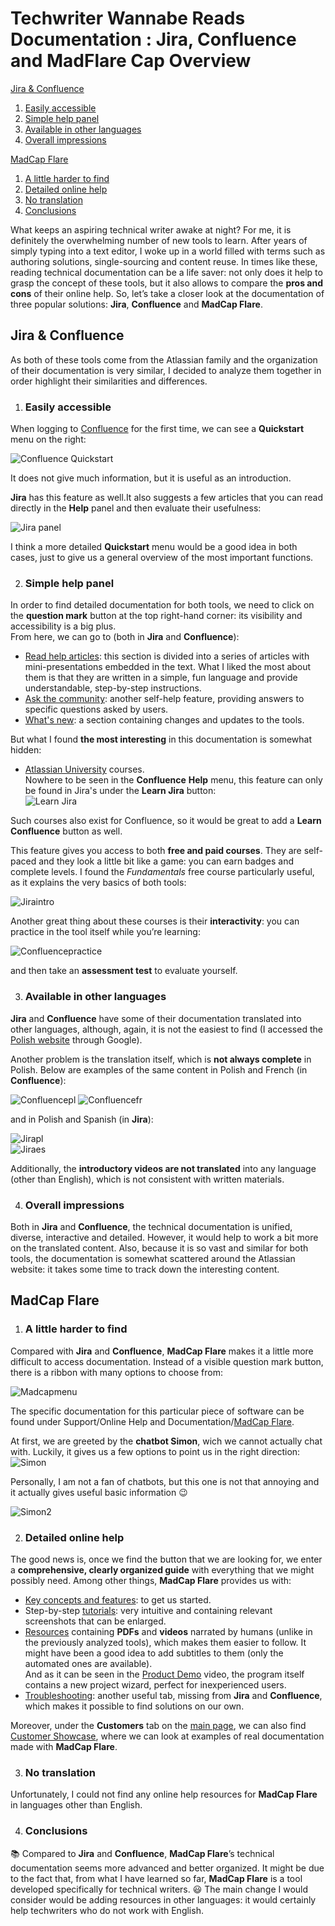 # **Techwriter Wannabe Reads Documentation : Jira, Confluence and MadFlare Cap Overview**


   [Jira & Confluence](#jira--confluence)  
   1. [Easily accessible](#easily-accessible)
   2. [Simple help panel](#simple-help-panel)
   3. [Available in other languages](#available-in-other-languages)
   4. [Overall impressions](#overall-impressions)  
   
   [MadCap Flare](#madcap-flare)  
   1. [A little harder to find](#a-little-harder-to-find)
   2. [Detailed online help](#detailed-online-help)
   3. [No translation](#no-translation)
   4. [Conclusions](#conclusions)

What keeps an aspiring technical writer awake at night? For me, it is definitely the overwhelming number of new tools to learn. After years of simply typing into a text editor, I woke up in a world filled with terms such as authoring solutions, single-sourcing and content reuse. In times like these, reading technical documentation can be a life saver: not only does it help to grasp the concept of these tools, but it also allows to compare the **pros and cons** of their online help. So, let’s take a closer look at the documentation of three popular solutions: **Jira**, **Confluence** and **MadCap Flare**.

## Jira & Confluence
 
As both of these tools come from the Atlassian family and the organization of their documentation is very similar, I decided to analyze them together in order highlight their similarities and differences. 

1. ### **Easily accessible** 

When logging to [Confluence](https://techcommvistula.atlassian.net/wiki/spaces/TECHCOMMVI/overview) for the first time, we can see a **Quickstart** menu on the right:  

![Confluence Quickstart](confluence1.jpeg)  

It does not give much information, but it is useful as an introduction.  

**Jira** has this feature as well.It also suggests a few articles that you can read directly in the **Help** panel and then evaluate their usefulness:  

![Jira panel](jira2.jpeg)

I think a more detailed **Quickstart** menu would be a good idea in both cases, just to give us a general overview of the most important functions.

2. ### **Simple help panel**  

In order to find detailed documentation for both tools, we need to click on the **question mark** button at the top right-hand corner: its visibility and accessibility is a big plus.  
From here, we can go to (both in **Jira** and **Confluence**):  
* [Read help articles](https://support.atlassian.com/confluence-cloud/resources/): this section is divided into a series of articles with mini-presentations embedded in the text. What I liked the most about them is that they are written in a simple, fun language and provide understandable, step-by-step instructions.  
* [Ask the community](https://community.atlassian.com/t5/Confluence/ct-p/confluence): another self-help feature, providing answers to specific questions asked by users.  
* [What's new](https://confluence.atlassian.com/cloud/blog): a section containing changes and updates to the tools.  

But what I found **the most interesting** in this documentation is somewhat hidden: 
* [Atlassian University](https://university.atlassian.com/student/catalog) courses.  
  Nowhere to be seen in the **Confluence** **Help** menu, this feature can only be found in Jira's under the **Learn Jira** button:  
![Learn Jira](jira3.jpeg)  

Such courses also exist for Confluence, so it would be great to add a **Learn Confluence** button as well.  

This feature gives you access to both **free and paid courses**. They are self-paced and they look a little bit like a game: you can earn badges and complete levels. I found the *Fundamentals* free course particularly useful, as it explains the very basics of both tools:  

![Jiraintro](jira1.jpeg)  


Another great thing about these courses is their **interactivity**: you can practice in the tool itself while you’re learning:

![Confluencepractice](confluence2.jpeg)  


and then take an **assessment test** to evaluate yourself.  

3. ### **Available in other languages**  

**Jira** and **Confluence** have some of their documentation translated into other languages, although, again, it is not the easiest to find (I accessed the [Polish website](https://www.atlassian.com/pl/software/confluence) through Google).  

Another problem is the translation itself, which is **not always complete** in Polish. Below are examples of the same content in Polish and French (in **Confluence**):  

![Confluencepl](confluencepl.jpeg)
![Confluencefr](confluencefr.jpeg)  

and in Polish and Spanish (in **Jira**):  

![Jirapl](jirapl.jpeg)  
![Jiraes](jiraesp.jpeg)  

Additionally, the **introductory videos are not translated** into any language (other than English), which is not consistent with written materials.  

4. ### **Overall impressions**
   
Both in **Jira** and **Confluence**, the technical documentation is unified, diverse, interactive and detailed. However, it would help to work a bit more on the translated content. Also, because it is so vast and similar for both tools, the documentation is somewhat scattered around the Atlassian website: it takes some time to track down the interesting content.  

  

## MadCap Flare  

1. ### **A little harder to find**  

Compared with **Jira** and **Confluence**, **MadCap Flare** makes it a little more difficult to access documentation. Instead of a visible question mark button, there is a ribbon with many options to choose from:  

![Madcapmenu](madcap3.jpeg)  

The specific documentation for this particular piece of software can be found under Support/Online Help and Documentation/[MadCap Flare](https://help.madcapsoftware.com/flare2021r2/Content/Flare/Introduction/Home.htm).  

At first, we are greeted by the **chatbot Simon**, wich we cannot actually chat with. Luckily, it gives us a few options to point us in the right direction:  
![Simon](madcap2.jpeg)  

Personally, I am not a fan of chatbots, but this one is not that annoying and it actually gives useful basic information :wink: 

![Simon2](madcap1.jpeg)  
  

2. ### **Detailed online help**  

The good news is, once we find the button that we are looking for, we enter a **comprehensive, clearly organized guide** with everything that we might possibly need. Among other things, **MadCap Flare** provides us with:
* [Key concepts and features](https://help.madcapsoftware.com/flare2021r2/Content/Flare/Introduction/Features/Key-Features.htm): to get us started.   
* Step-by-step [tutorials](https://help.madcapsoftware.com/flare2021r2/Content/Flare/Tutorials/Tutorials.htm): very intuitive and containing relevant screenshots that can be enlarged.  
* [Resources](https://help.madcapsoftware.com/flare2021r2/Content/Flare/Introduction/Resources.htm) containing **PDFs** and **videos** narrated by humans (unlike in the previously analyzed tools), which makes them easier to follow. It might have been a good idea to add subtitles to them (only the automated ones are available).  
And as it can be seen in the [Product Demo](https://www.madcapsoftware.com/videos/flare/product-demo-an-overview-of-madcap-flare/#content) video, the program itself contains a new project wizard, perfect for inexperienced users.  
* [Troubleshooting](https://help.madcapsoftware.com/flare2021r2/Content/Flare/Troubleshooting/Troubleshooting.htm): another useful tab, missing from **Jira** and **Confluence**, which makes it possible to find solutions on our own.  

Moreover, under the **Customers** tab on the [main page](https://www.madcapsoftware.com), we can also find [Customer Showcase](https://www.madcapsoftware.com/customers/customer-showcase/), where we can look at examples of real documentation made with **MadCap Flare**.  

3. ### **No translation**  

Unfortunately, I could not find any online help resources for **MadCap Flare** in languages other than English.  

4. ### **Conclusions**  

:books: Compared to **Jira** and **Confluence**, **MadCap Flare**’s technical documentation seems more advanced and better organized. It might be due to the fact that, from what I have learned so far, **MadCap Flare** is a tool developed specifically for technical writers. :smiley: The main change I would consider would be adding resources in other languages: it would certainly help techwriters who do not work with English.